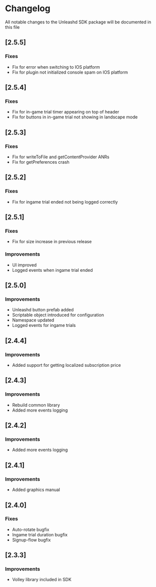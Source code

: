 # Changelog
All notable changes to the Unleashd SDK package will be documented in this file

## [2.5.5]

### Fixes
- Fix for error when switching to IOS platform
- Fix for plugin not initialized console spam on IOS platform

## [2.5.4]

### Fixes
- Fix for in-game trial timer appearing on top of header
- Fix for buttons in in-game trial not showing in landscape mode


## [2.5.3]

### Fixes
- Fix for writeToFile and getContentProvider ANRs
- Fix for getPreferences crash


## [2.5.2]

### Fixes
- Fix for ingame trial ended not being logged correctly


## [2.5.1]

### Fixes
- Fix for size increase in previous release

### Improvements
- UI improved
- Logged events when ingame trial ended


## [2.5.0]

### Improvements
- Unleashd button prefab added
- Scriptable object introduced for configuration
- Namespace updated
- Logged events for ingame trials


## [2.4.4]

### Improvements
- Added support for getting localized subscription price


## [2.4.3]

### Improvements
- Rebuild common library
- Added more events logging


## [2.4.2]

### Improvements
- Added more events logging


## [2.4.1]

### Improvements
- Added graphics manual


## [2.4.0]

### Fixes
- Auto-rotate bugfix
- Ingame trial duration bugfix
- Signup-flow bugfix


## [2.3.3]

### Improvements
- Volley library included in SDK

